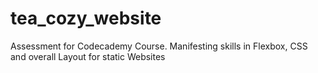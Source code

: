 # tea_cozy_website
Assessment for Codecademy Course. Manifesting skills in Flexbox, CSS and overall Layout for static Websites
